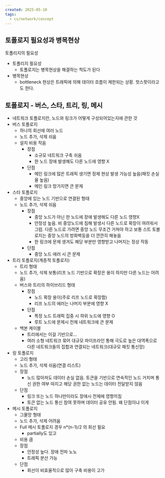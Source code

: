 ```yaml
---
created: 2025-05-10
tags:
  - cs/network/concept
---
```

## 토폴로지 필요성과 병목현상
토폴리지의 필요성
- 토폴리지 필요성
	- 토폴로지는 병목현상을 해결하는 척도가 된다
- 병목현상
	- bottleneck 현상은 트래픽에 의해 데이터 흐름이 제한되는 상황. 핫스팟이라고도 한다.
## 토폴로지 - 버스, 스타, 트리, 링, 메시

- 네트워크 토폴로지란, 노드와 링크가 어떻게 구성되어있는지에 관한 것
- 버스 토폴로지
	- 하나의 회선에 여러 노드
	- 노드 추가, 삭제 쉬움
	- 설치 비용 작음
		- 장점
			- 소규모 네트워크 구축 쉬움
			- 한 노드 장애 발생해도 다른 노드에 영향 X
		- 단점
			- 메인 링크에 많은 트래픽 생기면 정체 현상 발생 가능성 높음(패킷 손실율 높음)
			- 메인 링크 망가지면 큰 문제
- 스타 토폴로지
	- 중앙에 있는 노드 기반으로 연결된 형태
	- 노드 추가, 삭제 쉬움
		- 장점
			- 중앙 노드가 아닌 한 노드에 장애 발생해도 다른 노드 영향X
			- 안정성 높음. 비 중앙노드에 침해 발생시 다른 노드로 확장이 여려워서 그럼. 다른 노드로 가려면 중앙 노드 무조건 거쳐야 하고 보통 스트 토볼로지는 중앙 노드의 방화벽등을 더 깐깐히 해놓음
			- 한 링크에 문제 생겨도 해당 부분만 영향받고 나머지는 정상 작동
		- 단점
			- 중앙 노드 에러 시 큰 문제
- 트리 토폴로지(계층적 토폴로지)
	- 트리 형태
	- 노드 추가, 삭제 보통(리프 노드 기반으로 확장은 용이 하지만 다른 노드는 어려움)
	- 버스와 트리의 하이브리드 형태
		- 장점
			- 노드 확장 용이(주로 리프 노드로 확장함)
			- 리프 노드의 에러는 나머지 부분에 영향 X
		- 단점
			- 특정 노드 트래픽 집중 시 하위 노드에 영향 O
			- 루트 노드에 문제시 전체 네트워크에 큰 문제
	- 백본 케이블
		- 트리에서는 이걸 기반으로...
		- 여러 소형 네트워크 묶어 대규모 파이프라인 통해 극도로 높은 대역폭으로 다른 네트워크들의 집합과 연결되는 네트워크(대규모 패킷 통신망)
- 링 토폴로지
	- 고리 형태
	- 노드 추가, 삭제 쉬움(연결 리스트)
	- 장점
		- 노드 많아져도 데이터 손실 없음. 토큰을 기반으로 연속적인 노드 거치며 통신 권한 여부 따지고 해당 권한 없는 노드는 데이터 전달받지 않음
	- 단점
		- 링크 또는 노드 하나만이라도 장애시 전체에 영향끼침
		- 토큰 없는 노드 통신 참여 못하며 데이터 공유 안됨. 왜 단점이냐 이게
- 메시 토폴로지
	- 그물망 형태
	- 노드 추가, 삭제 어려움
	- Full 메시 토폴로지 경우 n*(n-1)/2 의 회선 필요
		- partially도 있고
	- 비용 큼
	- 장점
		- 안정성 높다. 장애 전파 노노
		- 트래픽 분산 가능
	- 단점
		- 회선이 비효율적으로 많아 구축 비용이 고가